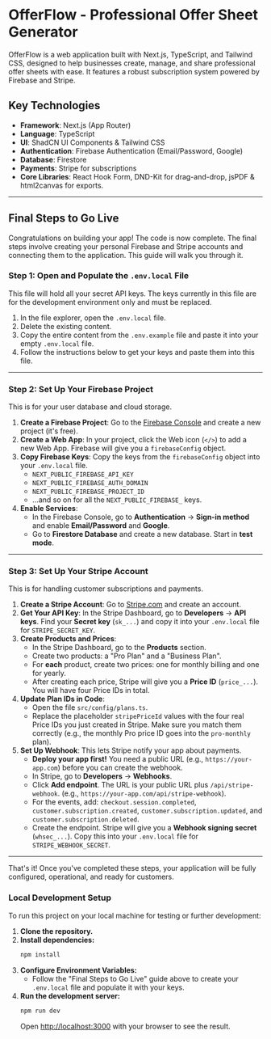 # OfferFlow - Professional Offer Sheet Generator

OfferFlow is a web application built with Next.js, TypeScript, and Tailwind CSS, designed to help businesses create, manage, and share professional offer sheets with ease. It features a robust subscription system powered by Firebase and Stripe.

## Key Technologies

- **Framework**: Next.js (App Router)
- **Language**: TypeScript
- **UI**: ShadCN UI Components & Tailwind CSS
- **Authentication**: Firebase Authentication (Email/Password, Google)
- **Database**: Firestore
- **Payments**: Stripe for subscriptions
- **Core Libraries**: React Hook Form, DND-Kit for drag-and-drop, jsPDF & html2canvas for exports.

---

## Final Steps to Go Live

Congratulations on building your app! The code is now complete. The final steps involve creating your personal Firebase and Stripe accounts and connecting them to the application. This guide will walk you through it.

### **Step 1: Open and Populate the `.env.local` File**

This file will hold all your secret API keys. The keys currently in this file are for the development environment only and must be replaced.

1.  In the file explorer, open the `.env.local` file.
2.  Delete the existing content.
3.  Copy the entire content from the `.env.example` file and paste it into your empty `.env.local` file.
4.  Follow the instructions below to get your keys and paste them into this file.

---

### **Step 2: Set Up Your Firebase Project**

This is for your user database and cloud storage.

1.  **Create a Firebase Project**: Go to the [Firebase Console](https://console.firebase.google.com/) and create a new project (it's free).
2.  **Create a Web App**: In your project, click the Web icon (`</>`) to add a new Web App. Firebase will give you a `firebaseConfig` object.
3.  **Copy Firebase Keys**: Copy the keys from the `firebaseConfig` object into your `.env.local` file.
    *   `NEXT_PUBLIC_FIREBASE_API_KEY`
    *   `NEXT_PUBLIC_FIREBASE_AUTH_DOMAIN`
    *   `NEXT_PUBLIC_FIREBASE_PROJECT_ID`
    *   ...and so on for all the `NEXT_PUBLIC_FIREBASE_` keys.
4.  **Enable Services**:
    *   In the Firebase Console, go to **Authentication** -> **Sign-in method** and enable **Email/Password** and **Google**.
    *   Go to **Firestore Database** and create a new database. Start in **test mode**.

---

### **Step 3: Set Up Your Stripe Account**

This is for handling customer subscriptions and payments.

1.  **Create a Stripe Account**: Go to [Stripe.com](https://dashboard.stripe.com/register) and create an account.
2.  **Get Your API Key**: In the Stripe Dashboard, go to **Developers** -> **API keys**. Find your **Secret key** (`sk_...`) and copy it into your `.env.local` file for `STRIPE_SECRET_KEY`.
3.  **Create Products and Prices**:
    *   In the Stripe Dashboard, go to the **Products** section.
    *   Create two products: a "Pro Plan" and a "Business Plan".
    *   For **each** product, create two prices: one for monthly billing and one for yearly.
    *   After creating each price, Stripe will give you a **Price ID** (`price_...`). You will have four Price IDs in total.
4.  **Update Plan IDs in Code**:
    *   Open the file `src/config/plans.ts`.
    *   Replace the placeholder `stripePriceId` values with the four real Price IDs you just created in Stripe. Make sure you match them correctly (e.g., the monthly Pro price ID goes into the `pro-monthly` plan).
5.  **Set Up Webhook**: This lets Stripe notify your app about payments.
    *   **Deploy your app first!** You need a public URL (e.g., `https://your-app.com`) before you can create the webhook.
    *   In Stripe, go to **Developers** -> **Webhooks**.
    *   Click **Add endpoint**. The URL is your public URL plus `/api/stripe-webhook`. (e.g., `https://your-app.com/api/stripe-webhook`).
    *   For the events, add: `checkout.session.completed`, `customer.subscription.created`, `customer.subscription.updated`, and `customer.subscription.deleted`.
    *   Create the endpoint. Stripe will give you a **Webhook signing secret** (`whsec_...`). Copy this into your `.env.local` file for `STRIPE_WEBHOOK_SECRET`.

---

That's it! Once you've completed these steps, your application will be fully configured, operational, and ready for customers.

### Local Development Setup

To run this project on your local machine for testing or further development:

1.  **Clone the repository.**
2.  **Install dependencies:**
    ```bash
    npm install
    ```
3.  **Configure Environment Variables:**
    - Follow the "Final Steps to Go Live" guide above to create your `.env.local` file and populate it with your keys.
4.  **Run the development server:**
    ```bash
    npm run dev
    ```
    Open [http://localhost:3000](http://localhost:3000) with your browser to see the result.
